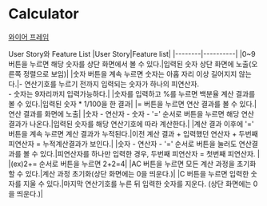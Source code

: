 #  Calculator

[와이어 프레임](https://www.figma.com/file/BsNu8kEhyB4AYJbOOC1uBz/%EA%B3%84%EC%82%B0%EA%B8%B0?node-id=0%3A1)

User Story와 Feature List
|User Story|Feature list|
|--------|----------|
|0~9 버튼을 누르면 해당 숫자를 상단 화면에서 볼 수 있다.|입력된 숫자 상단 화면에 노출(오른쪽 정렬으로 보임)|
|숫자 버튼을 계속 누르면 숫자는 아홉 자리 이상 길어지지 않는다.|- 연산기호를 누르기 전까지 입력되는 숫자가 하나의 피연산자.<br> - 숫자는 9자리까지 입력가능하다.|
|숫자를 입력하고 %를 누르면 백분율 계산 결과를 볼 수 있다.|입력된 숫자 * 1/100을 한 결과|
|= 버튼을 누르면 연산 결과를 볼 수 있다.|연산 결과를 화면에 노출|
|숫자 - 연산자 - 숫자 - '=' 순서로 버튼을 누르면 해당 연산 결과가 나온다.|입력된 숫자를 해당 연산기호에 따라 계산한다.|
|계산 결과 이후에 '=' 버튼을 계속 누르면 계산 결과가 누적된다.|이전 계산 결과 + 입력했던 연산자 + 두번째 피연산자 = 누적계산결과가 보인다.|
|숫자 - 연산자 - '=' 순서로 버튼을 눌러도 연산결과를 볼 수 있다.|피연산자를 하나만 입력한 경우, 두번째 피연산자 = 첫번째 피연산자.
| |(ex)2+= 순서로 버튼을 누르면 2+2=4|
|AC 버튼을 누르면 모든 계산 과정을 초기화 할 수 있다.|계산 과정 초기화(상단 화면에는 0을 띄운다.)|
|C 버튼을 누르면 입력한 숫자를 지울 수 있다.|마지막 연산기호를 누른 뒤 입력한 숫자를 지운다. (상단 화면에는 0을 띄운다.)|
